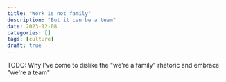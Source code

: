 ```yaml
---
title: "Work is not family"
description: "But it can be a team"
date: 2023-12-08
categories: []
tags: [culture]
draft: true
---
```


TODO: Why I've come to dislike the "we're a family" rhetoric and embrace "we're a team"